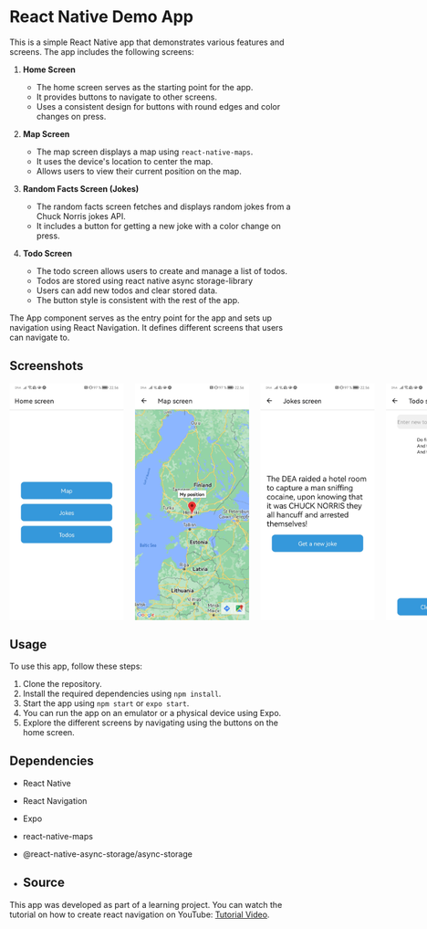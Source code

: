 
# React Native Demo App

This is a simple React Native app that demonstrates various features and screens. The app includes the following screens:

1. **Home Screen**
   - The home screen serves as the starting point for the app.
   - It provides buttons to navigate to other screens.
   - Uses a consistent design for buttons with round edges and color changes on press.

2. **Map Screen**
   - The map screen displays a map using `react-native-maps`.
   - It uses the device's location to center the map.
   - Allows users to view their current position on the map.

3. **Random Facts Screen (Jokes)**
   - The random facts screen fetches and displays random jokes from a Chuck Norris jokes API.
   - It includes a button for getting a new joke with a color change on press.

4. **Todo Screen**
   - The todo screen allows users to create and manage a list of todos.
   - Todos are stored using react native async storage-library
   - Users can add new todos and clear stored data.
   - The button style is consistent with the rest of the app.

The App component serves as the entry point for the app and sets up navigation using React Navigation. It defines different screens that users can navigate to.

## Screenshots

<div style="display: flex; margin-bottom: 20px;">
  <img src="/Screenshots/HomeScreen.jpg" alt="Home Screen" style="margin-right: 20px;" width="200" />
  <img src="/Screenshots/MapScreen.jpg" alt="Map Screen" style="margin-right: 20px;" width="200" />
  <img src="/Screenshots/JokesScreen.jpg" alt="Jokes Screen" style="margin-right: 20px;" width="200" />
  <img src="/Screenshots/TodoScreen.jpg" alt="Todo Screen" width="200" />
</div>

## Usage

To use this app, follow these steps:

1. Clone the repository.
2. Install the required dependencies using `npm install`.
3. Start the app using `npm start` or `expo start`.
4. You can run the app on an emulator or a physical device using Expo.
5. Explore the different screens by navigating using the buttons on the home screen.

## Dependencies

- React Native
- React Navigation
- Expo
- react-native-maps
- @react-native-async-storage/async-storage

- ## Source

This app was developed as part of a learning project. You can watch the tutorial on how to create react navigation on YouTube: [Tutorial Video](https://youtu.be/EYndFNKgpTA?si=xxFR9LW8kf_PFsut).
